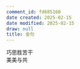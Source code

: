 ```yaml
---
comment_id: fd685160
date created: 2025-02-15
date modified: 2025-02-15
draw: null
title: 金句
---
```

巧思胜苦干  
美美与共
